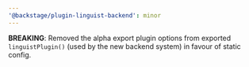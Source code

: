 ```yaml
---
'@backstage/plugin-linguist-backend': minor
---
```


**BREAKING**: Removed the alpha export plugin options from exported `linguistPlugin()` (used by the new backend system) in favour of static config.
